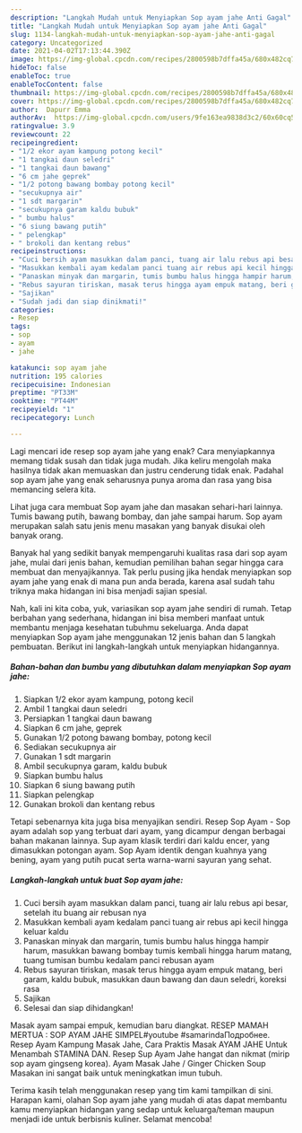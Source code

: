 ```yaml
---
description: "Langkah Mudah untuk Menyiapkan Sop ayam jahe Anti Gagal"
title: "Langkah Mudah untuk Menyiapkan Sop ayam jahe Anti Gagal"
slug: 1134-langkah-mudah-untuk-menyiapkan-sop-ayam-jahe-anti-gagal
category: Uncategorized
date: 2021-04-02T17:13:44.390Z
image: https://img-global.cpcdn.com/recipes/2800598b7dffa45a/680x482cq70/sop-ayam-jahe-foto-resep-utama.jpg
hideToc: false
enableToc: true
enableTocContent: false
thumbnail: https://img-global.cpcdn.com/recipes/2800598b7dffa45a/680x482cq70/sop-ayam-jahe-foto-resep-utama.jpg
cover: https://img-global.cpcdn.com/recipes/2800598b7dffa45a/680x482cq70/sop-ayam-jahe-foto-resep-utama.jpg
author:  Dapurr Emma
authorAv:  https://img-global.cpcdn.com/users/9fe163ea9838d3c2/60x60cq50/avatar.jpg
ratingvalue: 3.9
reviewcount: 22
recipeingredient:
- "1/2 ekor ayam kampung potong kecil"
- "1 tangkai daun seledri"
- "1 tangkai daun bawang"
- "6 cm jahe geprek"
- "1/2 potong bawang bombay potong kecil"
- "secukupnya air"
- "1 sdt margarin"
- "secukupnya garam kaldu bubuk"
- " bumbu halus"
- "6 siung bawang putih"
- " pelengkap"
- " brokoli dan kentang rebus"
recipeinstructions:
- "Cuci bersih ayam masukkan dalam panci, tuang air lalu rebus api besar, setelah itu buang air rebusan nya"
- "Masukkan kembali ayam kedalam panci tuang air rebus api kecil hingga keluar kaldu"
- "Panaskan minyak dan margarin, tumis bumbu halus hingga hampir harum, masukkan bawang bombay tumis kembali hingga harum matang, tuang tumisan bumbu kedalam panci rebusan ayam"
- "Rebus sayuran tiriskan, masak terus hingga ayam empuk matang, beri garam, kaldu bubuk, masukkan daun bawang dan daun seledri, koreksi rasa"
- "Sajikan"
- "Sudah jadi dan siap dinikmati!"
categories:
- Resep
tags:
- sop
- ayam
- jahe

katakunci: sop ayam jahe 
nutrition: 195 calories
recipecuisine: Indonesian
preptime: "PT33M"
cooktime: "PT44M"
recipeyield: "1"
recipecategory: Lunch

---
```



Lagi mencari ide resep sop ayam jahe yang enak? Cara menyiapkannya memang tidak susah dan tidak juga mudah. Jika keliru mengolah maka hasilnya tidak akan memuaskan dan justru cenderung tidak enak. Padahal sop ayam jahe yang enak seharusnya punya aroma dan rasa yang bisa memancing selera kita.


Lihat juga cara membuat Sop ayam jahe dan masakan sehari-hari lainnya. Tumis bawang putih, bawang bombay, dan jahe sampai harum. Sop ayam merupakan salah satu jenis menu masakan yang banyak disukai oleh banyak orang.

Banyak hal yang sedikit banyak mempengaruhi kualitas rasa dari sop ayam jahe, mulai dari jenis bahan, kemudian pemilihan bahan segar hingga cara membuat dan menyajikannya. Tak perlu pusing jika hendak menyiapkan sop ayam jahe yang enak di mana pun anda berada, karena asal sudah tahu triknya maka hidangan ini bisa menjadi sajian spesial.


Nah, kali ini kita coba, yuk, variasikan sop ayam jahe sendiri di rumah. Tetap berbahan yang sederhana, hidangan ini bisa memberi manfaat untuk membantu menjaga kesehatan tubuhmu sekeluarga. Anda dapat menyiapkan Sop ayam jahe menggunakan 12 jenis bahan dan 5 langkah pembuatan. Berikut ini langkah-langkah untuk menyiapkan hidangannya.

<!--inarticleads1-->

##### Bahan-bahan dan bumbu yang dibutuhkan dalam menyiapkan Sop ayam jahe:

1. Siapkan 1/2 ekor ayam kampung, potong kecil
1. Ambil 1 tangkai daun seledri
1. Persiapkan 1 tangkai daun bawang
1. Siapkan 6 cm jahe, geprek
1. Gunakan 1/2 potong bawang bombay, potong kecil
1. Sediakan secukupnya air
1. Gunakan 1 sdt margarin
1. Ambil secukupnya garam, kaldu bubuk
1. Siapkan  bumbu halus
1. Siapkan 6 siung bawang putih
1. Siapkan  pelengkap
1. Gunakan  brokoli dan kentang rebus


Tetapi sebenarnya kita juga bisa menyajikan sendiri. Resep Sop Ayam - Sop ayam adalah sop yang terbuat dari ayam, yang dicampur dengan berbagai bahan makanan lainnya. Sup ayam klasik terdiri dari kaldu encer, yang dimasukkan potongan ayam. Sop Ayam identik dengan kuahnya yang bening, ayam yang putih pucat serta warna-warni sayuran yang sehat. 

<!--inarticleads2-->

##### Langkah-langkah untuk buat Sop ayam jahe:

1. Cuci bersih ayam masukkan dalam panci, tuang air lalu rebus api besar, setelah itu buang air rebusan nya
1. Masukkan kembali ayam kedalam panci tuang air rebus api kecil hingga keluar kaldu
1. Panaskan minyak dan margarin, tumis bumbu halus hingga hampir harum, masukkan bawang bombay tumis kembali hingga harum matang, tuang tumisan bumbu kedalam panci rebusan ayam
1. Rebus sayuran tiriskan, masak terus hingga ayam empuk matang, beri garam, kaldu bubuk, masukkan daun bawang dan daun seledri, koreksi rasa
1. Sajikan
1. Selesai dan siap dihidangkan!

Masak ayam sampai empuk, kemudian baru diangkat. RESEP MAMAH MERTUA : SOP AYAM JAHE SIMPEL#youtube #samarindaПодробнее. Resep Ayam Kampung Masak Jahe, Cara Praktis Masak AYAM JAHE Untuk Menambah STAMINA DAN. Resep Sup Ayam Jahe hangat dan nikmat (mirip sop ayam gingseng korea). Ayam Masak Jahe / Ginger Chicken Soup Masakan ini sangat baik untuk meningkatkan imun tubuh. 

Terima kasih telah menggunakan resep yang tim kami tampilkan di sini. Harapan kami, olahan Sop ayam jahe yang mudah di atas dapat membantu kamu menyiapkan hidangan yang sedap untuk keluarga/teman maupun menjadi ide untuk berbisnis kuliner. Selamat mencoba!
